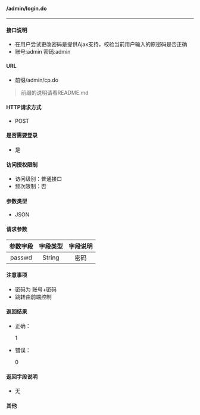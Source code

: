 #### /admin/login.do
---------------------------

#### 接口说明
- 在用户尝试更改密码是提供Ajax支持，校验当前用户输入的原密码是否正确
- 账号:admin 密码:admin

#### URL
- 前缀/admin/cp.do

>前缀的说明请看README.md

#### HTTP请求方式
- POST

#### 是否需要登录
- 是

#### 访问授权限制
- 访问级别：普通接口
- 频次限制：否

#### 参数类型
- JSON

#### 请求参数
|参数字段|字段类型|字段说明|
|:----------:|:--------:|:---------:|
| passwd  |  String | 密码 |

#### 注意事项
- 密码为     账号+密码
- 跳转由前端控制

#### 返回结果
- 正确：

    1

- 错误：

    0


#### 返回字段说明
- 无

#### 其他